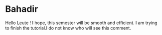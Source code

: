 # Bahadir
Hello Leute ! I hope, this semester will  be smooth and efficient.
I am trying to finish the tutorial.I do not know who will see this comment.
